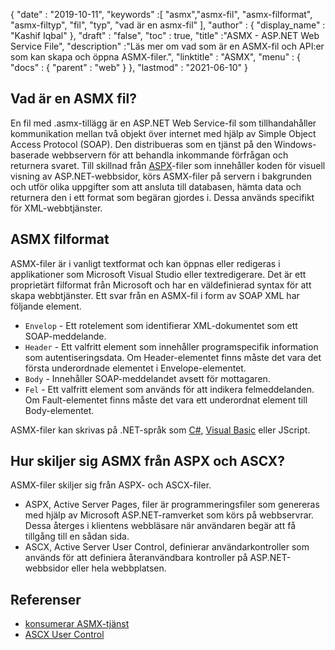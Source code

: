 {
  "date" : "2019-10-11",
  "keywords" :[ "asmx","asmx-fil", "asmx-filformat", "asmx-filtyp", "fil", "typ", "vad är en asmx-fil" ],
  "author" : {
    "display_name" : "Kashif Iqbal"
},
  "draft" : "false",
  "toc" : true,
  "title" :"ASMX - ASP.NET Web Service File",
  "description" :"Läs mer om vad som är en ASMX-fil och API:er som kan skapa och öppna ASMX-filer.",
  "linktitle" : "ASMX",
  "menu" : {
    "docs" : {
      "parent" : "web"
}
},
  "lastmod" : "2021-06-10"
}

## Vad är en ASMX fil?

En fil med .asmx-tillägg är en ASP.NET Web Service-fil som tillhandahåller kommunikation mellan två objekt över internet med hjälp av Simple Object Access Protocol (SOAP). Den distribueras som en tjänst på den Windows-baserade webbservern för att behandla inkommande förfrågan och returnera svaret. Till skillnad från [ASPX](/sv/web/aspx/)-filer som innehåller koden för visuell visning av ASP.NET-webbsidor, körs ASMX-filer på servern i bakgrunden och utför olika uppgifter som att ansluta till databasen, hämta data och returnera den i ett format som begäran gjordes i. Dessa används specifikt för XML-webbtjänster.

## ASMX filformat

ASMX-filer är i vanligt textformat och kan öppnas eller redigeras i applikationer som Microsoft Visual Studio eller textredigerare. Det är ett proprietärt filformat från Microsoft och har en väldefinierad syntax för att skapa webbtjänster. Ett svar från en ASMX-fil i form av SOAP XML har följande element.

* `Envelop` - Ett rotelement som identifierar XML-dokumentet som ett SOAP-meddelande.
* `Header` - Ett valfritt element som innehåller programspecifik information som autentiseringsdata. Om Header-elementet finns måste det vara det första underordnade elementet i Envelope-elementet.
* `Body` - Innehåller SOAP-meddelandet avsett för mottagaren.
* `Fel` - Ett valfritt element som används för att indikera felmeddelanden. Om Fault-elementet finns måste det vara ett underordnat element till Body-elementet.

ASMX-filer kan skrivas på .NET-språk som [C#](/sv/programming/cs/), [Visual Basic](/sv/programming/vb/) eller JScript.

## Hur skiljer sig ASMX från ASPX och ASCX?

ASMX-filer skiljer sig från ASPX- och ASCX-filer.

* ASPX, Active Server Pages, filer är programmeringsfiler som genereras med hjälp av Microsoft ASP.NET-ramverket som körs på webbservrar. Dessa återges i klientens webbläsare när användaren begär att få tillgång till en sådan sida.
* ASCX, Active Server User Control, definierar användarkontroller som används för att definiera återanvändbara kontroller på ASP.NET-webbsidor eller hela webbplatsen.

## Referenser

* [konsumerar ASMX-tjänst](https://docs.microsoft.com/en-us/xamarin/xamarin-forms/data-cloud/web-services/asmx)
* [ASCX User Control](https://beansoftware.com/ASP.NET-Tutorials/User-Control.aspx)

